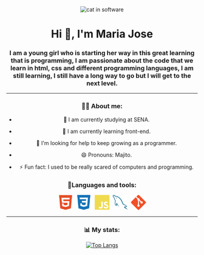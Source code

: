 <div id="header" align="center">
    <img src="https://media.giphy.com/media/k0ijJhqrUP4T2EvmJ1/giphy.gif" alt="cat in software" width="600" height="200"/>
    <h1 align="center">Hi 👋, I'm Maria Jose</h1>
    <h3>I am a young girl who is starting her way in this great learning that is programming, I am passionate about the code that we learn in html, css and different programming languages, I am still learning, I still have a long way to go but I will get to the next level.</h3>
</header>
<!--
<main id="main" align="center">
    REDES SOCIALES AGREGAR DESPUES....
</main>
-->

---

### 👩‍💻 About me:
- 🔭 I am currently studying at SENA.

- 🌱 I am currently learning front-end.

- 🤔 I'm looking for help to keep growing as a programmer.

- 😄 Pronouns: Majito.

- ⚡ Fun fact: I used to be really scared of computers and programming.

<div>
    <h3>🔨Languages and tools: </h3>
    <div>
        <img src="https://github.com/devicons/devicon/blob/master/icons/html5/html5-plain.svg" title="HTML5" alt="HTML5"
        width="40" height="40"/>&nbsp;
        <img src="https://github.com/devicons/devicon/blob/master/icons/css3/css3-plain.svg" title="CSS" alt="CSS"
        width="40" height="40"/>&nbsp;
        <img src="https://github.com/devicons/devicon/blob/master/icons/javascript/javascript-plain.svg" title="JavaScript" alt="JavaScript"
        width="40" height="40"/>&nbsp;
        <img src="https://github.com/devicons/devicon/blob/master/icons/mysql/mysql-plain.svg" title="MySQL" alt="MySQL"
        width="40" height="40"/>&nbsp;
        <img src="https://github.com/devicons/devicon/blob/master/icons/git/git-plain.svg" title="GIT" alt="GIT"
        width="40" height="40"/>
    </div>
</div> 

---

### 📊 My stats: 

[![Top Langs](https://github-readme-stats.vercel.app/api/top-langs/?username=MajopazG&layout=compact)](https://github.com/anuraghazra/github-readme-stats)
</div>
